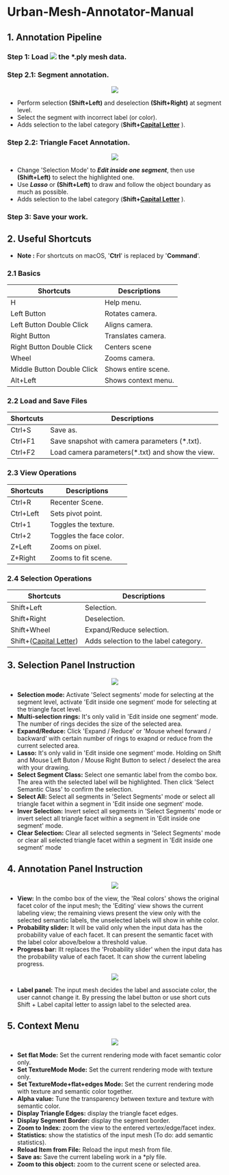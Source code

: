 # Urban-Mesh-Annotator-Manual
## 1. Annotation Pipeline
### Step 1: Load <img src="pics/plus.png"> the *.ply mesh data.

### Step 2.1: Segment annotation.
<center><img src="pics/segment_select_pipeline.png"></center>

- Perform selection **(Shift+Left)** and deselection **(Shift+Right)** at segment level. 
- Select the segment with incorrect label (or color).
- Adds selection to the label category (**Shift+<u>Capital Letter</u>** ). 


### Step 2.2: Triangle Facet Annotation.
<center><img src="pics/segment_inside_pipeline.png"></center>

- Change 'Selection Mode' to ***Edit inside one segment***, then use **(Shift+Left)** 
 to select the highlighted one. 
- Use ***Lasso*** or **(Shift+Left)** to draw and follow the object boundary as much as possible. 
- Adds selection to the label category (**Shift+<u>Capital Letter</u>** ). 

### Step 3: Save your work.

## 2. Useful Shortcuts
* **Note :** For shortcuts on macOS, '**Ctrl**' is replaced by '**Command**'.
### 2.1 Basics
| Shortcuts                    |     Descriptions         |
| -----------------------      | ---------------------    |
| H                            | Help menu.               |
| Left Button                  | Rotates camera.          |
| Left Button Double Click     | Aligns camera.           |
| Right Button                 | Translates camera.       |
| Right Button Double Click    | Centers scene            |
| Wheel                        | Zooms camera.            |
| Middle Button Double Click   | Shows entire scene.      |
| Alt+Left                     | Shows context menu.      |

### 2.2 Load and Save Files
| Shortcuts               |     Descriptions                                |
| ----------------------- | ---------------------                           |
| Ctrl+S                  | Save as.                                        |
| Ctrl+F1                 | Save snapshot with camera parameters (*.txt).   |
| Ctrl+F2                 | Load camera parameters(*.txt) and show the view.|


### 2.3 View Operations
| Shortcuts     |     Descriptions         |
| --------------| ---------------------    |
| Ctrl+R        | Recenter Scene.          |
| Ctrl+Left     | Sets pivot point.        |
| Ctrl+1        | Toggles the texture.     |
| Ctrl+2        | Toggles the face color.  |
| Z+Left        | Zooms on pixel.          |
| Z+Right       | Zooms to fit scene.      |

### 2.4 Selection Operations
| Shortcuts                      |     Descriptions                     |
| --------------                 | ---------------------                |
| Shift+Left                     |Selection.                            |
| Shift+Right                    |Deselection.                          |
| Shift+Wheel                    |Expand/Reduce selection.              |
| Shift+(<u>Capital Letter</u>)  |Adds selection to the label category. |

## 3. Selection Panel Instruction
<center><img src="pics/selection_edit_inside_one_segment.png"></center>

* **Selection mode:** Activate 'Select segments' mode for selecting at the segment level, activate 'Edit inside one segment' mode for selecting
at the triangle facet level.
* **Multi-selection rings:** It's only valid in 'Edit inside one segment' mode. The number of rings decides the size of the selected area.
* **Expand/Reduce:** Click 'Expand / Reduce' or 'Mouse wheel forward / backward' with certain number of rings to exapnd or reduce from the
current selected area.
* **Lasso:** It's only valid in 'Edit inside one segment' mode. Holding on Shift and Mouse Left Buton / Mouse Right Button to select / deselect the
area with your drawing.
* **Select Segment Class:** Select one semantic label from the combo box. The area with the selected label will be highlighted. Then click
'Select Semantic Class' to confirm the selection.
* **Select All:** Select all segments in 'Select Segments' mode or select all triangle facet within a segment in 'Edit inside one segment' mode.
* **Inver Selection:** Invert select all segments in 'Select Segments' mode or invert select all triangle facet within a segment in
'Edit inside one segment' mode.
* **Clear Selection:** Clear all selected segments in 'Select Segments' mode or clear all selected triangle facet within a segment in
'Edit inside one segment' mode

## 4. Annotation Panel Instruction
<center><img src="pics/annotation_panel.png"></center>

* **View:** In the combo box of the view, the 'Real colors' shows the original facet color of the input mesh; the 'Editing' view shows the current labeling
view; the remaining views present the view only with the selected semantic labels, the unselected labels will show in white color.
* **Probability slider:** It will be valid only when the input data has the probability value of each facet. It can present the semantic facet with the label
color above/below a threshold value.
* **Progress bar:** IIt replaces the 'Probability slider' when the input data has the probability value of each facet. It can show the current labeling
progress.
<center><img src="pics/progress_bar.png"></center>

* **Label panel:** The input mesh decides the label and associate color, the user cannot change it. By pressing the label button or use short cuts
Shift + Label capital letter to assign label to the selected area.

## 5. Context Menu
<center><img src="pics/context_menu.png"></center>

* **Set flat Mode:** Set the current rendering mode with facet semantic color only.
* **Set TextureMode Mode:** Set the current rendering mode with texture only.
* **Set TextureMode+flat+edges Mode:** Set the current rendering mode with texture and semantic color together.
* **Alpha value:** Tune the transparency between texture and texture with semantic color.
* **Display Triangle Edges:** display the triangle facet edges.
* **Display Segment Border:** display the segment border.
* **Zoom to Index:** zoom the view to the entered vertex/edge/facet index.
* **Statistics:** show the statistics of the input mesh (To do: add semantic statistics).
* **Reload Item from File:** Reload the input mesh from file.
* **Save as:** Save the current labeling work in a *ply file.
* **Zoom to this object:** zoom to the current scene or selected area.
